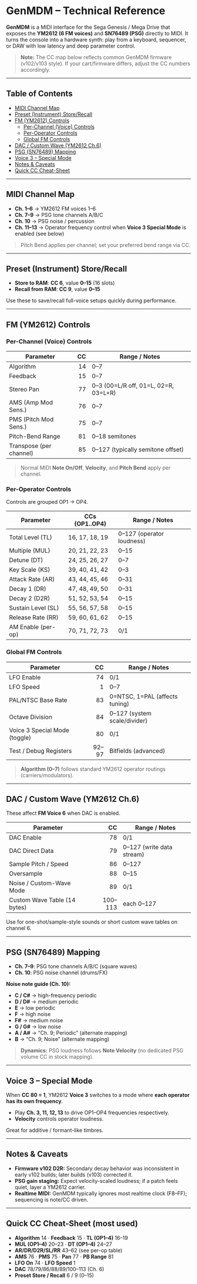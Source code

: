 # GenMDM – Technical Reference

**GenMDM** is a MIDI interface for the Sega Genesis / Mega Drive that exposes the **YM2612 (6 FM voices)** and **SN76489 (PSG)** directly to MIDI. It turns the console into a hardware synth: play from a keyboard, sequencer, or DAW with low latency and deep parameter control.

> **Note:** The CC map below reflects common GenMDM firmware (v102/v103 style). If your cart/firmware differs, adjust the CC numbers accordingly.

---

## Table of Contents
- [MIDI Channel Map](#midi-channel-map)
- [Preset (Instrument) Store/Recall](#preset-instrument-storerecall)
- [FM (YM2612) Controls](#fm-ym2612-controls)
  - [Per-Channel (Voice) Controls](#per-channel-voice-controls)
  - [Per-Operator Controls](#per-operator-controls)
  - [Global FM Controls](#global-fm-controls)
- [DAC / Custom Wave (YM2612 Ch.6)](#dac--custom-wave-ym2612-ch6)
- [PSG (SN76489) Mapping](#psg-sn76489-mapping)
- [Voice 3 – Special Mode](#voice-3--special-mode)
- [Notes & Caveats](#notes--caveats)
- [Quick CC Cheat-Sheet](#quick-cc-cheat-sheet-most-used)

---

## MIDI Channel Map
- **Ch. 1–6** → YM2612 FM voices 1–6  
- **Ch. 7–9** → PSG tone channels A/B/C  
- **Ch. 10** → PSG noise / percussion  
- **Ch. 11–13** → Operator frequency control when **Voice 3 Special Mode** is enabled (see below)

> Pitch Bend applies per channel; set your preferred bend range via CC.

---

## Preset (Instrument) Store/Recall
- **Store to RAM**: **CC 6**, value **0–15** (16 slots)  
- **Recall from RAM**: **CC 9**, value **0–15**

Use these to save/recall full-voice setups quickly during performance.

---

## FM (YM2612) Controls

### Per-Channel (Voice) Controls
| Parameter | CC | Range / Notes |
|---|---:|---|
| Algorithm | 14 | 0–7 |
| Feedback | 15 | 0–7 |
| Stereo Pan | 77 | 0–3 (00=L/R off, 01=L, 02=R, 03=L+R) |
| AMS (Amp Mod Sens.) | 76 | 0–7 |
| PMS (Pitch Mod Sens.) | 75 | 0–7 |
| Pitch-Bend Range | 81 | 0–18 semitones |
| Transpose (per channel) | 85 | 0–127 (typically semitone offset) |

> Normal MIDI **Note On/Off**, **Velocity**, and **Pitch Bend** apply per channel.

### Per-Operator Controls
Controls are grouped OP1 → OP4.

| Parameter | CCs (OP1..OP4) | Range / Notes |
|---|---|---|
| Total Level (TL) | 16, 17, 18, 19 | 0–127 (operator loudness) |
| Multiple (MUL) | 20, 21, 22, 23 | 0–15 |
| Detune (DT) | 24, 25, 26, 27 | 0–7 |
| Key Scale (KS) | 39, 40, 41, 42 | 0–3 |
| Attack Rate (AR) | 43, 44, 45, 46 | 0–31 |
| Decay 1 (DR) | 47, 48, 49, 50 | 0–31 |
| Decay 2 (D2R) | 51, 52, 53, 54 | 0–15 |
| Sustain Level (SL) | 55, 56, 57, 58 | 0–15 |
| Release Rate (RR) | 59, 60, 61, 62 | 0–15 |
| AM Enable (per-op) | 70, 71, 72, 73 | 0/1 |

### Global FM Controls
| Parameter | CC | Range / Notes |
|---|---:|---|
| LFO Enable | 74 | 0/1 |
| LFO Speed | 1 | 0–7 |
| PAL/NTSC Base Rate | 83 | 0=NTSC, 1=PAL (affects tuning) |
| Octave Division | 84 | 0–127 (system scale/divider) |
| Voice 3 Special Mode (toggle) | 80 | 0/1 |
| Test / Debug Registers | 92–97 | Bitfields (advanced) |

> **Algorithm (0–7)** follows standard YM2612 operator routings (carriers/modulators).

---

## DAC / Custom Wave (YM2612 Ch.6)
These affect **FM Voice 6** when DAC is enabled.

| Parameter | CC | Range / Notes |
|---|---:|---|
| DAC Enable | 78 | 0/1 |
| DAC Direct Data | 79 | 0–127 (write data stream) |
| Sample Pitch / Speed | 86 | 0–127 |
| Oversample | 88 | 0–15 |
| Noise / Custom-Wave Mode | 89 | 0/1 |
| Custom Wave Table (14 bytes) | 100–113 | each 0–127 |

Use for one-shot/sample-style sounds or short custom wave tables on channel 6.

---

## PSG (SN76489) Mapping
- **Ch. 7–9**: PSG tone channels A/B/C (square waves)  
- **Ch. 10**: PSG noise channel (drums/FX)

**Noise note guide (Ch. 10):**
- **C / C#** → high-frequency periodic  
- **D / D#** → medium periodic  
- **E** → low periodic  
- **F** → high noise  
- **F#** → medium noise  
- **G / G#** → low noise  
- **A / A#** → “Ch. 9; Periodic” (alternate mapping)  
- **B** → “Ch. 9; Noise” (alternate mapping)

> **Dynamics:** PSG loudness follows **Note Velocity** (no dedicated PSG volume CC in stock mapping).

---

## Voice 3 – Special Mode
When **CC 80 = 1**, YM2612 **Voice 3** switches to a mode where **each operator has its own frequency**.
- Play **Ch. 3, 11, 12, 13** to drive OP1–OP4 frequencies respectively.  
- **Velocity** controls operator loudness.

Great for additive / formant-like timbres.

---

## Notes & Caveats
- **Firmware v102 D2R:** Secondary decay behavior was inconsistent in early v102 builds; later builds (v103) corrected it.  
- **PSG gain staging:** Expect velocity-scaled loudness; if a patch feels quiet, layer a YM2612 carrier.  
- **Realtime MIDI:** GenMDM typically ignores most realtime clock (F8–FF); sequencing is note/CC driven.

---

## Quick CC Cheat-Sheet (most used)
- **Algorithm** 14 · **Feedback** 15 · **TL (OP1–4)** 16–19  
- **MUL (OP1–4)** 20–23 · **DT (OP1–4)** 24–27  
- **AR/DR/D2R/SL/RR** 43–62 (see per-op table)  
- **AMS** 76 · **PMS** 75 · **Pan** 77 · **PB Range** 81  
- **LFO On** 74 · **LFO Speed** 1  
- **DAC** 78/79/86/88/89/100–113 (Ch. 6)  
- **Preset Store / Recall** 6 / 9 (0–15)
